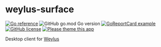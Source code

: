 # weylus-surface

[![Go reference][1]][2]
![GitHub go.mod Go version][3]
[![GoReportCard example][4]][5]
[![GitHub license][6]][7]
[![Please theme this app][8]][9]

Desktop client for [Weylus](https://github.com/H-M-H/Weylus)


[1]: https://img.shields.io/badge/godoc-reference-blue.svg

[2]: https://pkg.go.dev/github.com/OmegaRogue/weylus-surface

[3]: https://img.shields.io/github/go-mod/go-version/OmegaRogue/weylus-surface

[4]: https://goreportcard.com/badge/github.com/OmegaRogue/weylus-surface

[5]: https://goreportcard.com/report/github.com/OmegaRogue/weylus-surface

[6]: https://img.shields.io/github/license/OmegaRogue/weylus-surface

[7]: https://github.com/OmegaRogue/weylus-surface

[8]: https://img.shields.io/badge/Please%20theme-this-brightgreen

[9]: http://example.com